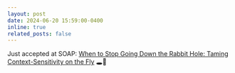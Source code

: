 ```yaml
---
layout: post
date: 2024-06-20 15:59:00-0400
inline: true
related_posts: false
---
```


Just accepted at SOAP: [When to Stop Going Down the Rabbit Hole: Taming Context-Sensitivity on the Fly](https://dl.acm.org/doi/10.1145/3652588.3663321) 🕳️🐇

